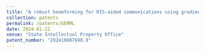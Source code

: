 ```yaml
---
title: "A robust beamforming for RIS-aided communications using gradient-based manifold meta learning"
collection: patents
permalink: /patents/GEMML
date: 2024-01-22
venue: "State Intellectual Property Office"
patent_number: "202410087698.9"
---
```


